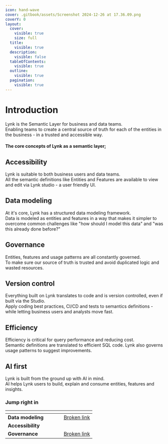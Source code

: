```yaml
---
icon: hand-wave
cover: .gitbook/assets/Screenshot 2024-12-26 at 17.36.09.png
coverY: 0
layout:
  cover:
    visible: true
    size: full
  title:
    visible: true
  description:
    visible: false
  tableOfContents:
    visible: true
  outline:
    visible: true
  pagination:
    visible: true
---
```


# Introduction

Lynk is the Semantic Layer for business and data teams.\
Enabling teams to create a central source of truth for each of the entities in the business - in a trusted and accessible way.

#### The core concepts of Lynk as a semantic layer;

## **Accessibility**

Lynk is suitable to both business users and data teams. \
All the semantic definitions like Entities and Features are available to view and edit via Lynk studio - a user friendly UI.

## **Data modeling**

At it's core, Lynk has a structured data modeling framework.\
Data is modeled as entities and features in a way that makes it simpler to overcome common challenges like "how should I model this data" and "was this already done before?"

## **Governance**

Entities, features and usage patterns are all constantly governed.\
To make sure our source of truth is trusted and avoid duplicated logic and wasted resources.

## **Version control**

Everything built on Lynk translates to code and is version controlled, even if built via the Studio. \
Apply coding best practices, CI/CD and tests to semantics definitions - while letting business users and analysts move fast.

## **Efficiency**

Efficiency is critical for query performance and reducing cost.\
Semantic definitions are translated to efficient SQL code. Lynk also governs usage patterns to suggest improvements.

## **AI first**

Lynk is built from the ground up with AI in mind.\
AI helps Lynk users to build, explain and consume entities, features and insights.

### Jump right in

<table data-view="cards"><thead><tr><th></th><th></th><th data-hidden data-card-cover data-type="files"></th><th data-hidden></th><th data-hidden data-card-target data-type="content-ref"></th></tr></thead><tbody><tr><td><strong>Data modeling</strong></td><td> </td><td></td><td></td><td><a href="broken-reference">Broken link</a></td></tr><tr><td><strong>Accessibility</strong></td><td></td><td></td><td></td><td></td></tr><tr><td><strong>Governance</strong></td><td></td><td></td><td></td><td><a href="broken-reference">Broken link</a></td></tr></tbody></table>
